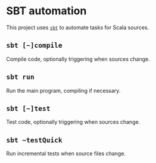 # SBT automation

This project uses [`sbt`](../tools.md#simple-build-tool-sbt) to automate tasks for Scala sources.

## `sbt [~]compile`

Compile code, optionally triggering when sources change.

## `sbt run`

Run the main program, compiling if necessary.

## `sbt [~]test`

Test code, optionally triggering when sources change.

## `sbt ~testQuick`

Run incremental tests when source files change.
